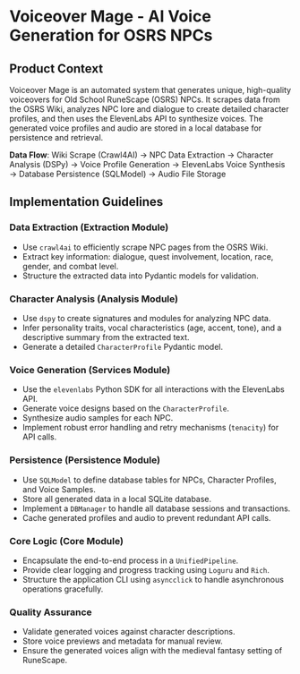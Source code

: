 # Voiceover Mage - AI Voice Generation for OSRS NPCs

## Product Context
Voiceover Mage is an automated system that generates unique, high-quality voiceovers for Old School RuneScape (OSRS) NPCs. It scrapes data from the OSRS Wiki, analyzes NPC lore and dialogue to create detailed character profiles, and then uses the ElevenLabs API to synthesize voices. The generated voice profiles and audio are stored in a local database for persistence and retrieval.

**Data Flow**:
Wiki Scrape (Crawl4AI) → NPC Data Extraction → Character Analysis (DSPy) → Voice Profile Generation → ElevenLabs Voice Synthesis → Database Persistence (SQLModel) → Audio File Storage

## Implementation Guidelines

### Data Extraction (Extraction Module)
- Use `crawl4ai` to efficiently scrape NPC pages from the OSRS Wiki.
- Extract key information: dialogue, quest involvement, location, race, gender, and combat level.
- Structure the extracted data into Pydantic models for validation.

### Character Analysis (Analysis Module)
- Use `dspy` to create signatures and modules for analyzing NPC data.
- Infer personality traits, vocal characteristics (age, accent, tone), and a descriptive summary from the extracted text.
- Generate a detailed `CharacterProfile` Pydantic model.

### Voice Generation (Services Module)
- Use the `elevenlabs` Python SDK for all interactions with the ElevenLabs API.
- Generate voice designs based on the `CharacterProfile`.
- Synthesize audio samples for each NPC.
- Implement robust error handling and retry mechanisms (`tenacity`) for API calls.

### Persistence (Persistence Module)
- Use `SQLModel` to define database tables for NPCs, Character Profiles, and Voice Samples.
- Store all generated data in a local SQLite database.
- Implement a `DBManager` to handle all database sessions and transactions.
- Cache generated profiles and audio to prevent redundant API calls.

### Core Logic (Core Module)
- Encapsulate the end-to-end process in a `UnifiedPipeline`.
- Provide clear logging and progress tracking using `Loguru` and `Rich`.
- Structure the application CLI using `asyncclick` to handle asynchronous operations gracefully.

### Quality Assurance
- Validate generated voices against character descriptions.
- Store voice previews and metadata for manual review.
- Ensure the generated voices align with the medieval fantasy setting of RuneScape.
